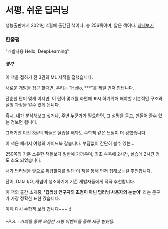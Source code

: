 # 서평. 쉬운 딥러닝

생능출판에서 2021년 4월에 출간된 책이다. 총 256쪽이며, 얇은 책이다. [상세보기](http://www.yes24.com/Product/Goods/99552196)



### 한줄평

"개발자용 Hello, DeepLearning"



##### 평가

이 책을 접하기 전 3권의 ML 서적을 접했습니다.

새로운 개발을 접근 할때면, 우리는 "Hello, ***"를 제일 먼저 만납니다.

단순한 단어 몇개 이지만, 이 단어 몇개를 화면에 표시 하기위해 해야할 기본적인 구조와 실행 과정을 알수 있게 됩니다. 

혹시, 내가 분석해보고 싶거나, 주변  누군가가 필요하면, 그 설명을 듣고, 만들어 줄수 있는 정보면 됩니다.

그러기엔 이전 3권의 책들은 실습을 해봐도 수학책 같은 느낌이 더 강했습니다. 

이 책은 패키지 여행의 가이드북 같습니다. 부담없이 간단히 볼수 있는...

250쪽의 기존 소유한 책들보다 절반에 가까우며, 최초 속독에 2시간, 실습에 2시간 정도 소요 되었습니다.

내가 딥러닝을 앞으로 취급할지를 일단 이 책을 통해 먼저 접해보는걸 추천합니다. 

단어, Data I/O, 개념이 생소하기에 기존 개발자들에게 적극 추천합니다.

이 책의 출간 소개중, **'딥러닝 연구자의 초점이 아닌 딥러닝 사용자의 눈높이'** 라는 문구가 가장 정확한 표현 갔습니다.

이제 다시 수학책 보러 갑니다~~~  :)

###### *P.S. : 카페를 통해 모집한 서평 이벤트를 통해 제공 받았음. 

